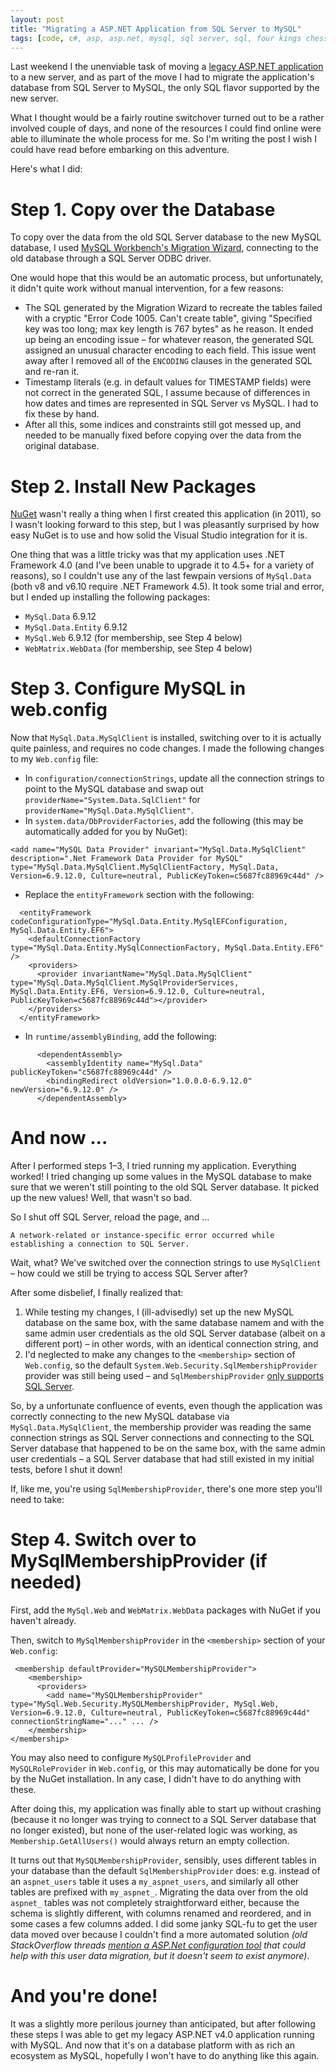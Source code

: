 ```yaml
---
layout: post
title: "Migrating a ASP.NET Application from SQL Server to MySQL"
tags: [code, c#, asp, asp.net, mysql, sql server, sql, four kings chess, european chess, chess]
---
```


Last weekend I the unenviable task of moving a [legacy ASP.NET application](http://fourkingschess.com/) to a new server, and as part of the move I had to migrate the application's database from SQL Server to MySQL, the only SQL flavor supported by the new server.

What I thought would be a fairly routine switchover turned out to be a rather involved couple of days, and none of the resources I could find online were able to illuminate the whole process for me. So I'm writing the post I wish I could have read before embarking on this adventure.

Here's what I did:

# Step 1. Copy over the Database
To copy over the data from the old SQL Server database to the new MySQL database, I used [MySQL Workbench's Migration Wizard](https://www.mysql.com/products/workbench/migrate/), connecting to the old database through a SQL Server ODBC driver.

One would hope that this would be an automatic process, but unfortunately, it didn't quite work without manual intervention, for a few reasons: 
- The SQL generated by the Migration Wizard to recreate the tables failed with a cryptic "Error Code 1005. Can't create table", giving "Specified key was too long; max key length is 767 bytes" as he reason. It ended up being an encoding issue – for whatever reason, the generated SQL assigned an unusual character encoding to each field. This issue went away after I removed all of the `ENCODING` clauses in the generated SQL and re-ran it.
- Timestamp literals (e.g. in default values for TIMESTAMP fields) were not correct in the generated SQL, I assume because of differences in how dates and times are represented in SQL Server vs MySQL. I had to fix these by hand.  
- After all this, some indices and constraints still got messed up, and needed to be manually fixed before copying over the data from the original database.
    
# Step 2. Install New Packages
[NuGet](https://www.nuget.org/) wasn't really a thing when I first created this application (in 2011), so I wasn't looking forward to this step, but I was pleasantly surprised by how easy NuGet is to use and how solid the Visual Studio integration for it is.

One thing that was a little tricky was that my application uses .NET Framework 4.0 (and I've been unable to upgrade it to 4.5+ for a variety of reasons), so I couldn't use any of the last fewpain versions of `MySql.Data` (both v8 and v6.10 require .NET Framework 4.5). It took some trial and error, but I ended up installing the following packages:
- `MySql.Data` 6.9.12
- `MySql.Data.Entity` 6.9.12
- `MySql.Web` 6.9.12 (for membership, see Step 4 below)
- `WebMatrix.WebData` (for membership, see Step 4 below)

# Step 3. Configure MySQL in web.config
Now that `MySql.Data.MySqlClient` is installed, switching over to it is actually quite painless, and requires no code changes. I made the following changes to my `Web.config` file:
- In `configuration/connectionStrings`, update all the connection strings to point to the MySQL database and swap out `providerName="System.Data.SqlClient"` for `providerName="MySql.Data.MySqlClient"`.
- In `system.data/DbProviderFactories`, add the following (this may be automatically added for you by NuGet):
```
<add name="MySQL Data Provider" invariant="MySql.Data.MySqlClient" description=".Net Framework Data Provider for MySQL" type="MySql.Data.MySqlClient.MySqlClientFactory, MySql.Data, Version=6.9.12.0, Culture=neutral, PublicKeyToken=c5687fc88969c44d" />
```
- Replace the `entityFramework` section with the following:
```
  <entityFramework codeConfigurationType="MySql.Data.Entity.MySqlEFConfiguration, MySql.Data.Entity.EF6">
    <defaultConnectionFactory type="MySql.Data.Entity.MySqlConnectionFactory, MySql.Data.Entity.EF6" />
    <providers>
      <provider invariantName="MySql.Data.MySqlClient" type="MySql.Data.MySqlClient.MySqlProviderServices, MySql.Data.Entity.EF6, Version=6.9.12.0, Culture=neutral, PublicKeyToken=c5687fc88969c44d"></provider>
    </providers>
  </entityFramework>
```
- In `runtime/assemblyBinding`, add the following:
```
      <dependentAssembly>
        <assemblyIdentity name="MySql.Data" publicKeyToken="c5687fc88969c44d" />
        <bindingRedirect oldVersion="1.0.0.0-6.9.12.0" newVersion="6.9.12.0" />
      </dependentAssembly>
```

# And now ...

After I performed steps 1–3, I tried running my application. Everything worked! I tried changing up some values in the MySQL database to make sure that we weren't still pointing to the old SQL Server database. It picked up the new values! Well, that wasn't so bad.

So I shut off SQL Server, reload the page, and ...
```
A network-related or instance-specific error occurred while establishing a connection to SQL Server.
```
Wait, what? We've switched over the connection strings to use `MySqlClient` – how could we still be trying to access SQL Server after?

After some disbelief, I finally realized that:
1. While testing my changes, I (ill-advisedly) set up the new MySQL database on the same box, with the same database namem and with the same admin user credentials as the old SQL Server database (albeit on a different port) – in other words, with an identical connection string, and
2. I'd neglected to make any changes to the `<membership>` section of `Web.config`, so the default `System.Web.Security.SqlMembershipProvider` provider was still being used – and `SqlMembershipProvider` [only supports SQL Server](https://docs.microsoft.com/en-us/dotnet/api/system.web.security.sqlmembershipprovider?view=netframework-4.8).

So, by a unfortunate confluence of events, even though the application was correctly connecting to the new MySQL database via `MySql.Data.MySqlClient`, the membership provider was reading the same connection strings as SQL Server connections and connecting to the SQL Server database that happened to be on the same box, with the same admin user credentials – a SQL Server database that had still existed in my initial tests, before I shut it down!

If, like me, you're using `SqlMembershipProvider`, there's one more step you'll need to take:

# Step 4. Switch over to MySqlMembershipProvider (if needed)

First, add the `MySql.Web` and `WebMatrix.WebData` packages with NuGet if you haven't already.

Then, switch to `MySqlMembershipProvider` in the `<membership>` section of your `Web.config`: 
```
 <membership defaultProvider="MySQLMembershipProvider">
    <membership>	
      <providers>	       
        <add name="MySQLMembershipProvider" type="MySql.Web.Security.MySQLMembershipProvider, MySql.Web, Version=6.9.12.0, Culture=neutral, PublicKeyToken=c5687fc88969c44d" connectionStringName="..." ... />
    </membership>
</membership>
```

You may also need to configure `MySQLProfileProvider` and `MySQLRoleProvider` in `Web.config`, or this may automatically be done for you by the NuGet installation. In any case, I didn't have to do anything with these.

After doing this, my application was finally able to start up without crashing (because it no longer was trying to connect to a SQL Server database that no longer existed), but none of the user-related logic was working, as `Membership.GetAllUsers()` would always return an empty collection.

It turns out that `MySQLMembershipProvider`, sensibly, uses different tables in your database than the default `SqlMembershipProvider` does: e.g. instead of an `aspnet_users` table it uses a `my_aspnet_users`, and similarly all other tables are prefixed with `my_aspnet_`. Migrating the data over from the old `aspnet_` tables was not completely straightforward either, because the schema is slightly different, with columns renamed and reordered, and in some cases a few columns added. I did some janky SQL-fu to get the user data moved over because I couldn't find a more automated solution _(old StackOverflow threads [mention a ASP.Net configuration tool](https://stackoverflow.com/questions/2242644/using-mysql-mysqlmembershipprovider-autogenerateschema-true-not-working) that could help with this user data migration, but it doesn't seem to exist anymore)_.

# And you're done!

It was a slightly more perilous journey than anticipated, but after following these steps I was able to get my legacy ASP.NET v4.0 application running with MySQL. And now that it's on a database platform with as rich an ecosystem as MySQL, hopefully I won't have to do anything like this again.